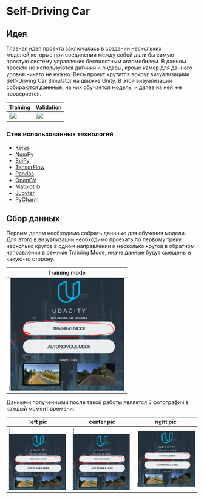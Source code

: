 # Self-Driving Car 
## Идея
Главная идея проекта заключалась в создании нескольких моделей,которые при соединении между собой дали бы самую простую систему управления беспилотным автомобилем.
В данном проекте не используются датчики и лидары, кроме камер для данного уровня ничего не нужно. Весь проект крутится вокруг визуализациии Self-Driving Car Simulator
на движке Unity. В этой визуализации собираются даннные, на них обучается модель, и далее на ней же проверяется. 

Training | Validation
------------|---------------
!<img src="./drive/first_track.gif" width="300"> | !<img src="./drive/second_track.gif" width="300"> 
### Стек использованных технологий 

- [Keras](https://keras.io/)
- [NumPy](http://www.numpy.org/)
- [SciPy](https://www.scipy.org/)
- [TensorFlow](http://tensorflow.org)
- [Pandas](http://pandas.pydata.org/)
- [OpenCV](http://opencv.org/)
- [Matplotlib](http://matplotlib.org/) 
- [Jupyter](http://jupyter.org/) 
- [PyCharm](https://www.jetbrains.com/ru-ru/pycharm/)

## Сбор данных
Первым делом необходимо собрать даннные для обучения модели. Для этого в визуализации необходимо проехать по первому треку несколько кругов в одном направлении и
несколько кругов в обратном направлении в режиме Training Mode, иначе данные будут смещены в какую-то сторону.

Training mode |
------------ |
!<img src="./drive/training_mode.PNG" width="300"> |

Данными полученными после такой работы является 3 фотографии в каждый момент времени:

left pic | center pic | right pic 
------------ | ------------ | ------------
!<img src="./drive/training_mode.PNG" width="150"> |!<img src="./drive/training_mode.PNG" width="150"> | !<img src="./drive/training_mode.PNG" width="150"> 
